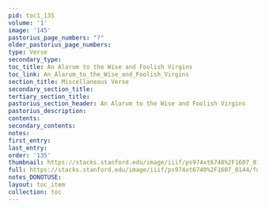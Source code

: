 ```yaml
---
pid: toc1_135
volume: '1'
image: '145'
pastorius_page_numbers: "?"
older_pastorius_page_numbers: 
type: Verse
secondary_type: 
toc_title: An Alarum to the Wise and Foolish Virgins
toc_link: An_Alarum_to_the_Wise_and_Foolish_Virgins
section_title: Miscellaneous Verse
secondary_section_title: 
tertiary_section_title: 
pastorius_section_header: An Alarum to the Wise and Foolish Virgins
pastorius_description: 
contents: 
secondary_contents: 
notes: 
first_entry: 
last_entry: 
order: '135'
thumbnail: https://stacks.stanford.edu/image/iiif/ps974xt6740%2F1607_0144/full/100,/0/default.jpg
full: https://stacks.stanford.edu/image/iiif/ps974xt6740%2F1607_0144/full/full/0/default.jpg
notes_DONOTUSE: 
layout: toc_item
collection: toc
---
```


